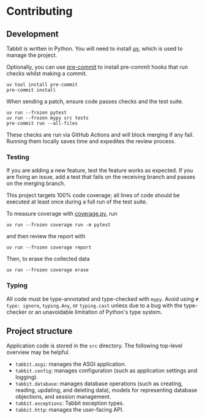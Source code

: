 # Contributing

## Development

Tabbit is written in Python. You will need to install [uv], which is used to
manage the project.

Optionally, you can use [pre-commit] to install pre-commit hooks that run checks
whilst making a commit.

```shell
uv tool install pre-commit
pre-commit install
```

When sending a patch, ensure code passes checks and the test suite.

```shell
uv run --frozen pytest
uv run --frozen mypy src tests
pre-commit run --all-files
```

These checks are run via GitHub Actions and will block merging if any fail.
Running them locally saves time and expedites the review process.

### Testing

If you are adding a new feature, test the feature works as expected. If you are
fixing an issue, add a test that fails on the receiving branch and passes on the
merging branch.

This project targets 100% code coverage; all lines of code should be executed at
least once during a full run of the test suite.

To measure coverage with [coverage.py], run

```shell
uv run --frozen coverage run -m pytest
```

and then review the report with

```shell
uv run --frozen coverage report
```

Then, to erase the collected data

```shell
uv run --frozen coverage erase
```

### Typing

All code must be type-annotated and type-checked with `mypy`. Avoid using
`# type: ignore`, `typing.Any`, or `typing.cast` unless due to a bug with the
type-checker or an unavoidable limitation of Python's type system.

## Project structure

Application code is stored in the `src` directory. The following top-level
overview may be helpful.

- `tabbit.asgi`: manages the ASGI application.
- `tabbit.config`: manages configuration (such as application settings and
  logging).
- `tabbit.database`: manages database operations (such as creating, reading,
  updating, and deleting data), models for representing database objections, and
  session management.
- `tabbit.exceptions`: Tabbit exception types.
- `tabbit.http`: manages the user-facing API.

[uv]: https://docs.astral.sh/uv/
[pre-commit]: https://pre-commit.com/
[coverage.py]: https://coverage.readthedocs.io/en/latest/
